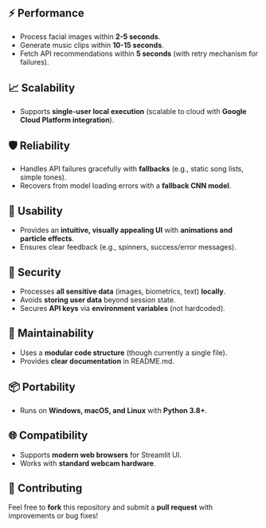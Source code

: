 ## ⚡ Performance
- Process facial images within **2-5 seconds**.
- Generate music clips within **10-15 seconds**.
- Fetch API recommendations within **5 seconds** (with retry mechanism for failures).

## 📈 Scalability
- Supports **single-user local execution** (scalable to cloud with **Google Cloud Platform integration**).

## 🛡️ Reliability
- Handles API failures gracefully with **fallbacks** (e.g., static song lists, simple tones).
- Recovers from model loading errors with a **fallback CNN model**.

## 🎨 Usability
- Provides an **intuitive, visually appealing UI** with **animations and particle effects**.
- Ensures clear feedback (e.g., spinners, success/error messages).

## 🔐 Security
- Processes **all sensitive data** (images, biometrics, text) **locally**.
- Avoids **storing user data** beyond session state.
- Secures **API keys** via **environment variables** (not hardcoded).

## 🔧 Maintainability
- Uses a **modular code structure** (though currently a single file).
- Provides **clear documentation** in README.md.

## 📦 Portability
- Runs on **Windows, macOS, and Linux** with **Python 3.8+**.

## 🌐 Compatibility
- Supports **modern web browsers** for Streamlit UI.
- Works with **standard webcam hardware**.

## 🤝 Contributing
Feel free to **fork** this repository and submit a **pull request** with improvements or bug fixes!
